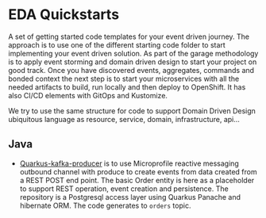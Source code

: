 # EDA Quickstarts

A set of getting started code templates for your event driven journey. The approach is to use one of the different starting code folder to start implementing your event driven solution. As part of the garage methodology is to apply event storming and domain driven design to start your project on good track. Once you have discovered events, aggregates, commands and bonded context the next step is to start your microservices with all the needed artifacts to build, run locally and then deploy to OpenShift. It has also CI/CD elements with GitOps and Kustomize.

We try to use the same structure for code to support Domain Driven Design ubiquitous language as resource, service, domain, infrastructure, api...

## Java

* [Quarkus-kafka-producer]() is to use Microprofile reactive messaging outbound channel with produce to create events from data created from a REST POST end point. The basic Order entity is here as a placeholder to support REST operation, event creation and persistence. The repository is a Postgresql access layer using Quarkus Panache and hibernate ORM. The code generates to `orders` topic.